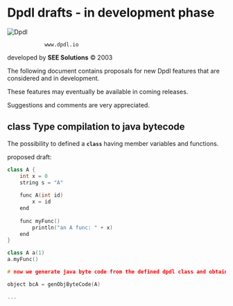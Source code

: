 # Dpdl drafts - in development phase

![Dpdl](https://www.dpdl.io/images/dpdl-io.png)

				www.dpdl.io

	
developed by
**SEE Solutions**
&copy; 2003

The following document contains proposals for new Dpdl features that are considered and in development.

These features may eventually be available in coming releases.

Suggestions and comments are very appreciated.


## class Type compilation to java bytecode

The possibility to defined a **`class`** having member variables and functions.

proposed draft:
```c++
class A {
	int x = 0
	string s = "A"
	
	func A(int id)
		x = id
	end
	
	func myFunc()
		println("an A func: " + x)
	end
}

class A a(1)
a.myFunc()

# now we generate java byte code from the defined dpdl class and obtain an object (like a java object loaded via 'loadObj(...)' )

object bcA = genObjByteCode(A)

...
```
